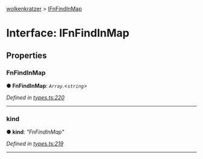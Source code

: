 [wolkenkratzer](../README.md) > [IFnFindInMap](../interfaces/ifnfindinmap.md)



# Interface: IFnFindInMap


## Properties
<a id="fnfindinmap"></a>

###  FnFindInMap

**●  FnFindInMap**:  *`Array`.<`string`>* 

*Defined in [types.ts:220](https://github.com/arminhammer/wolkenkratzer/blob/fe45d31/src/types.ts#L220)*





___

<a id="kind"></a>

###  kind

**●  kind**:  *"FnFindInMap"* 

*Defined in [types.ts:219](https://github.com/arminhammer/wolkenkratzer/blob/fe45d31/src/types.ts#L219)*





___


